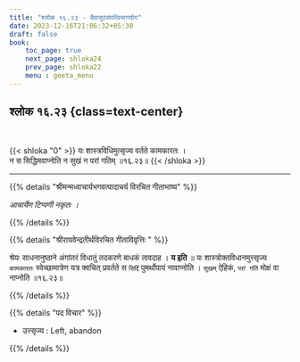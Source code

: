 ```yaml
---
title: "श्लोक १६.२३ - दैवासुरसंपत्विभागयोग"
date: 2023-12-16T21:06:32+05:30
draft: false
book:
    toc_page: true
    next_page: shloka24
    prev_page: shloka22
    menu : geeta_menu
---
```




## श्लोक १६.२३ {class=text-center}

<br/>

{{< shloka  "0"  >}}
यः शास्त्रविधिमुत्सृज्य वर्तते कामकारतः ।  
न स सिद्धिमवाप्नोति न सुखं न परां गतिम् ॥१६.२३॥
{{< /shloka >}}

---


{{% details "श्रीमन्मध्वाचार्यभगवत्पादाचर्य विरचित  गीताभाष्य" %}}

*आचार्येण टिप्पणी नकृतः ।*

{{% /details %}}



{{% details "श्रीराघवेन्द्रतीर्थविरचित गीताविवृत्तिः " %}}

श्रेयः साधनानुष्ठाने अंगांतरं विधातुं तदकरणे बाधकं
तावदाह । **य इति** ॥
यः शास्त्रोक्तविधानमुत्त्सृज्य `कामकारतः` स्वेच्छामात्रेण यत्र 
क्वचित्‌ प्रवर्तते स `सिद्दिं` पुमर्थोपायं नावाप्नोति । 
`सुखम्` ऐहिकं, `परां गतिं` मोक्षं वा नाप्नोति ॥१६.२३॥

{{% /details %}}



{{% details "पद विचार" %}}

- उत्त्सृज्य : Left, abandon

{{% /details %}}

